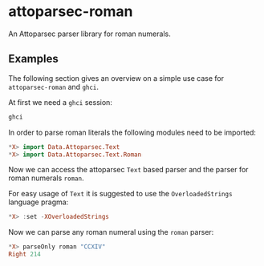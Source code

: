 # attoparsec-roman #

An Attoparsec parser library for roman numerals.

## Examples ##

The following section gives an overview on a simple use case for
`attoparsec-roman` and `ghci`.

At first we need a `ghci` session:

``` bash
ghci
```

In order to parse roman literals the following modules need to be imported:

``` haskell
*X> import Data.Attoparsec.Text
*X> import Data.Attoparsec.Text.Roman
```

Now we can access the attoparsec `Text` based parser and the parser for roman
numerals `roman`.

For easy usage of `Text` it is suggested to use the `OverloadedStrings` language
pragma:

``` haskell
*X> :set -XOverloadedStrings
```

Now we can parse any roman numeral using the `roman` parser:

``` haskell
*X> parseOnly roman "CCXIV"
Right 214
```

